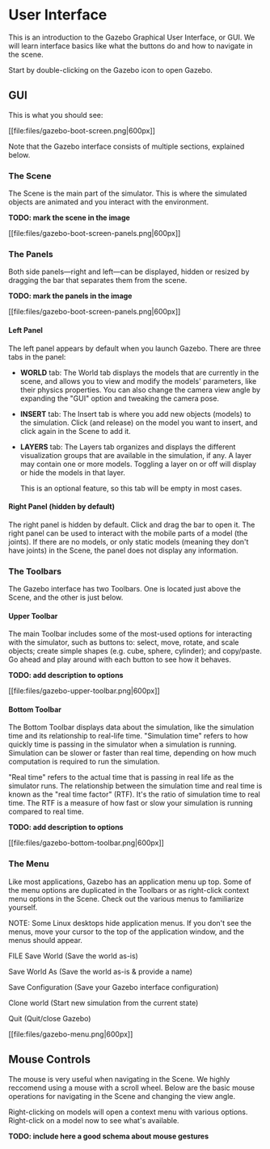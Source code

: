 # User Interface

This is an introduction to the Gazebo Graphical User Interface, or GUI. We will learn interface basics like what the buttons do and how to navigate in the scene. 

Start by double-clicking on the Gazebo icon to open Gazebo. 

## GUI

This is what you should see:

[[file:files/gazebo-boot-screen.png|600px]]

Note that the Gazebo interface consists of multiple sections, explained below. 

### The Scene

The Scene is the main part of the simulator. This is where the simulated
objects are animated and you interact with the environment. 

**TODO: mark the scene in the image**

[[file:files/gazebo-boot-screen-panels.png|600px]]

### The Panels

Both side panels—right and left—can be displayed, hidden or resized by dragging
the bar that separates them from the scene.

**TODO: mark the panels in the image**

[[file:files/gazebo-boot-screen-panels.png|600px]]

#### Left Panel

The left panel appears by default when you launch Gazebo. There are three tabs
in the panel:

* **WORLD** tab: The World tab displays the models that are currently in the
  scene, and allows you to view and modify the models' parameters, like their
  physics properties. You can also change the camera view angle by expanding the
  "GUI" option and tweaking the camera pose. 

* **INSERT** tab: The Insert tab is where you add new objects (models) to the
  simulation. Click (and release) on the model you want to insert, and click
  again in the Scene to add it.


* **LAYERS** tab: The Layers tab organizes and displays the different
  visualization groups that are available in the simulation, if any. A layer
  may contain one or more models. Toggling a layer on or off will display
  or hide the models in that layer. 
  
  This is an optional feature, so this tab will be empty in
  most cases.

#### Right Panel (hidden by default)

The right panel is hidden by default. Click and drag the bar to open it. The
right panel can be used to interact with the mobile parts of a model (the
joints). If there are no models, or only static models (meaning they don't have
joints) in the Scene, the panel does not display any information.

### The Toolbars

The Gazebo interface has two Toolbars. One is located just above the Scene, and
the other is just below.

#### Upper Toolbar

The main Toolbar includes some of the most-used options for interacting with
the simulator, such as buttons to: select, move, rotate, and scale objects;
create simple shapes (e.g. cube, sphere, cylinder); and copy/paste. Go ahead and play 
around with each button to see how it behaves.

**TODO: add description to options**

[[file:files/gazebo-upper-toolbar.png|600px]]

#### Bottom Toolbar

The Bottom Toolbar displays data about the simulation, like the simulation time
and its relationship to real-life time. "Simulation time" refers to how quickly
time is passing in the simulator when a simulation is running.  Simulation can
be slower or faster than real time, depending on how much computation is
required to run the simulation. 

"Real time" refers to the actual time that is passing in real life as the
simulator runs. The relationship between the simulation time and real time is
known as the "real time factor" (RTF). It's the ratio of simulation time to real
time. The RTF is a measure of how fast or slow your simulation is running
compared to real time. 

**TODO: add description to options**

[[file:files/gazebo-bottom-toolbar.png|600px]]

### The Menu 

Like most applications, Gazebo has an application menu up top. Some of the menu
options are duplicated in the Toolbars or as right-click context menu options
in the Scene. Check out the various menus to familiarize yourself. 

NOTE: Some Linux desktops hide application menus. If you don't see the
menus, move your cursor to the top of the application window, and the menus
should appear. 

FILE
Save World (Save the world as-is)

Save World As (Save the world as-is & provide a name)

Save Configuration (Save your Gazebo interface configuration)

Clone world (Start new simulation from the current state)

Quit (Quit/close Gazebo)

[[file:files/gazebo-menu.png|600px]]

## Mouse Controls

The mouse is very useful when navigating in the Scene. We highly reccomend
using a mouse with a scroll wheel.  Below are the basic mouse operations for
navigating in the Scene and changing the view angle.

Right-clicking on models will open a context menu with various options.
Right-click on a model now to see what's available. 

**TODO: include here a good schema about mouse gestures**

~~~ image: mouse gestures schema ~~~

